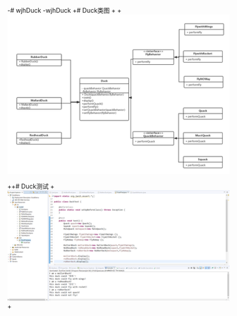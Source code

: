 -# wjhDuck
-wjhDuck
+# Duck类图
+
+![image1](https://github.com/cumtwangjunhui/wjhDuck/blob/master/wjhDuckimage/Duckclassimage.png)

++# Duck测试
+![image2](https://github.com/cumtwangjunhui/wjhDuck/blob/master/wjhDuckimage/wjhducktest.png)
+
